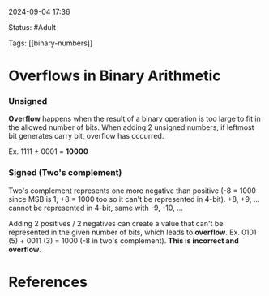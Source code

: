 2024-09-04 17:36

Status: #Adult 

Tags: [[binary-numbers]]


# Overflows in Binary Arithmetic

### Unsigned
**Overflow** happens when the result of a binary operation is too large to fit in the allowed number of bits. When adding 2 unsigned numbers, if leftmost bit generates carry bit, overflow has occurred. 

Ex. 1111 + 0001 = **10000**

### Signed (Two's complement)
Two's complement represents one more negative than positive (-8 = 1000 since MSB is 1, +8 = 1000 too so it can't be represented in 4-bit). +8, +9, ... cannot be represented in 4-bit, same with -9, -10, ...

Adding 2 positives / 2 negatives can create a value that can't be represented in the given number of bits, which leads to **overflow**. 
Ex. 0101 (5) + 0011 (3) = 1000 (-8 in two's complement). **This is incorrect and overflow**.

# References